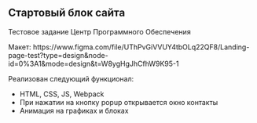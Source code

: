 <h2>Стартовый блок сайта</h2>

<p>Тестовое задание Центр Программного Обеспечения</p>
<p>Макет: https://www.figma.com/file/UThPvGiVVUY4tbOLq22QF8/Landing-page-test?type=design&node-id=0%3A1&mode=design&t=W8ygHgJhCfhW9K95-1</p>

Реализован следующий функционал:
<ul>
<li>HTML, CSS, JS, Webpack</li>
<li>При нажатии на кнопку popup открывается окно контакты</li>
<li>Анимация на графиках и блоках</li>
</ul>
